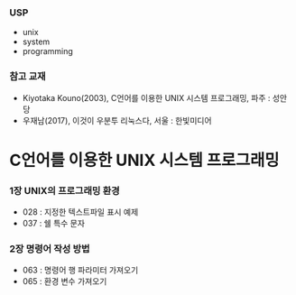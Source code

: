 ### USP
* unix
* system
* programming

### 참고 교재
* Kiyotaka Kouno(2003), C언어를 이용한 UNIX 시스템 프로그래밍, 파주 : 성안당
* 우재남(2017), 이것이 우분투 리눅스다, 서울 : 한빛미디어

# C언어를 이용한 UNIX 시스템 프로그래밍
### 1장 UNIX의 프로그래밍 환경
* 028 : 지정한 텍스트파일 표시 예제
* 037 : 쉘 특수 문자

### 2장 명령어 작성 방법
* 063 : 명령어 행 파라미터 가져오기
* 065 : 환경 변수 가져오기